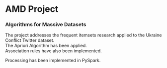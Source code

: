 # AMD Project
### Algorithms for Massive Datasets 


The project addresses the frequent itemsets research applied to the Ukraine Conflict Twitter dataset. \
The Apriori Algorithm has been applied. \
Association rules have also been implemented. 

Processing has been implemented in PySpark. 






